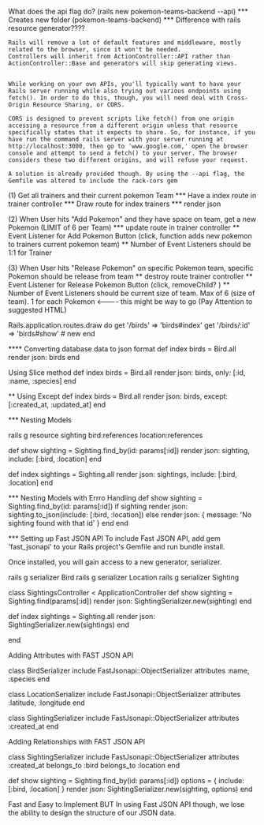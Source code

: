 What does the api flag do? (rails new pokemon-teams-backend --api)
    *** Creates new folder (pokemon-teams-backend)
    *** Difference with rails resource generator????

    Rails will remove a lot of default features and middleware, mostly related to the browser, since it won't be needed. 
    Controllers will inherit from ActionController::API rather than ActionController::Base and generators will skip generating views.


    While working on your own APIs, you'll typically want to have your Rails server running while also trying out various endpoints using fetch(). In order to do this, though, you will need deal with Cross-Origin Resource Sharing, or CORS.

    CORS is designed to prevent scripts like fetch() from one origin accessing a resource from a different origin unless that resource specifically states that it expects to share. So, for instance, if you have run the command rails server with your server running at http://localhost:3000, then go to 'www.google.com,' open the browser console and attempt to send a fetch() to your server. The browser considers these two different origins, and will refuse your request.

    A solution is already provided though. By using the --api flag, the Gemfile was altered to include the rack-cors gem


(1) Get all trainers and their current pokemon Team
    *** Have a index route in trainer controller
    *** Draw route for index trainers
    *** render json    

(2) When User hits "Add Pokemon" and they have space on team, get a new Pokemon (LIMIT of 6 per Team)
    *** update route in trainer controller
    ** Event Listener for Add Pokemon Button (click, function adds new pokemon to trainers current pokemon team)
        ** Number of Event Listeners should be 1:1 for Trainer

(3) When User hits "Release Pokemon" on specific Pokemon team, specific Pokemon should be release from team
    ** destroy route trainer controller
    ** Event Listener for Release Pokemon Button (click, removeChild? )
        ** Number of Event Listeners should be current size of team. Max of 6 (size of team). 1 for each Pokemon <---- this might be way to go (Pay Attention to suggested HTML)

Rails.application.routes.draw do
  get '/birds' => 'birds#index'
  get '/birds/:id' => 'birds#show' # new
end

**** Converting database data to json format
def index
  birds = Bird.all
  render json: birds
end

Using Slice method
def index
  birds = Bird.all
  render json: birds, only: [:id, :name, :species]
end

** Using Except
def index
  birds = Bird.all
  render json: birds, except: [:created_at, :updated_at]
end

*** Nesting Models

rails g resource sighting bird:references location:references

def show
  sighting = Sighting.find_by(id: params[:id])
  render json: sighting, include: [:bird, :location]
end

def index
  sightings = Sighting.all
  render json: sightings, include: [:bird, :location]
end

*** Nesting Models with Errro Handling
def show
  sighting = Sighting.find_by(id: params[:id])
  if sighting
    render json: sighting.to_json(include: [:bird, :location])
  else
    render json: { message: 'No sighting found with that id' }
  end
end


*** Setting up Fast JSON API
To include Fast JSON API, add gem 'fast_jsonapi' to your Rails project's Gemfile and run bundle install.

Once installed, you will gain access to a new generator, serializer.

rails g serializer Bird
rails g serializer Location
rails g serializer Sighting

class SightingsController < ApplicationController
  def show
    sighting = Sighting.find(params[:id])
    render json: SightingSerializer.new(sighting)
  end

  def index
    sightings = Sighting.all
    render json: SightingSerializer.new(sightings)
  end

end


Adding Attributes with FAST JSON API

class BirdSerializer
  include FastJsonapi::ObjectSerializer
  attributes :name, :species
end

class LocationSerializer
  include FastJsonapi::ObjectSerializer
  attributes :latitude, :longitude
end

class SightingSerializer
  include FastJsonapi::ObjectSerializer
  attributes :created_at
end

Adding Relationships with FAST JSON API

class SightingSerializer
  include FastJsonapi::ObjectSerializer
  attributes :created_at
  belongs_to :bird
  belongs_to :location
end

def show
  sighting = Sighting.find_by(id: params[:id])
  options = {
    include: [:bird, :location]
  }
  render json: SightingSerializer.new(sighting, options)
end

Fast and Easy to Implement BUT
In using Fast JSON API though, we lose the ability to design the structure of our JSON data.

